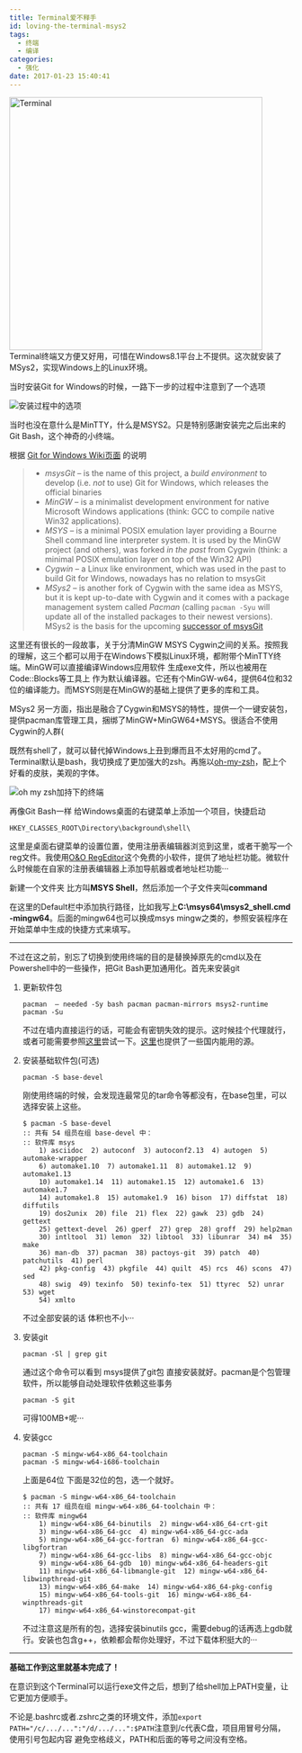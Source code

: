 ```yaml
---
title: Terminal爱不释手
id: loving-the-terminal-msys2
tags:
  - 终端
  - 编译
categories:
  - 强化
date: 2017-01-23 15:40:41
---
```

<img src="/2017/01/23/24/terminal-icon.png" width=450px alt="Terminal" title="终端">
Terminal终端又方便又好用，可惜在Windows8.1平台上不提供。这次就安装了MSys2，实现Windows上的Linux环境。
<!--more-->

当时安装Git for Windows的时候，一路下一步的过程中注意到了一个选项

![安装过程中的选项](snipaste-170123_00-43-54-008.jpg "安装过程中的选项")

当时也没在意什么是MinTTY，什么是MSYS2。只是特别感謝安装完之后出来的Git Bash，这个神奇的小终端。

根据 [Git for Windows Wiki页面](https://github.com/msysgit/msysgit/wiki) 的说明

> *   _msysGit_ – is the name of this project, a _build environment_ to develop (i.e. _not_ to use) Git for Windows, which releases the official binaries
> *   _MinGW_ – is a minimalist development environment for native Microsoft Windows applications (think: GCC to compile native Win32 applications).
> *   _MSYS_ – is a minimal POSIX emulation layer providing a Bourne Shell command line interpreter system. It is used by the MinGW project (and others), was forked _in the past_ from Cygwin (think: a minimal POSIX emulation layer on top of the Win32 API)
> *   _Cygwin_ – a Linux like environment, which was used in the past to build Git for Windows, nowadays has no relation to msysGit
> *   _MSys2_ – is another fork of Cygwin with the same idea as MSYS, but it is kept up-to-date with Cygwin and it comes with a package management system called _Pacman_ (calling `pacman -Syu` will update all of the installed packages to their newest versions). MSys2 is the basis for the upcoming [successor of msysGit](https://git-for-windows.github.io/)

这里还有很长的一段故事，关于分清MinGW MSYS Cygwin之间的关系。按照我的理解，这三个都可以用于在Windows下模拟Linux环境，都附带个MinTTY终端。MinGW可以直接编译Windows应用软件 生成exe文件，所以也被用在Code::Blocks等工具上 作为默认编译器。它还有个MinGW-w64，提供64位和32位的编译能力。而MSYS则是在MinGW的基础上提供了更多的库和工具。

MSys2 另一方面，指出是融合了Cygwin和MSYS的特性，提供一个一键安装包，提供pacman库管理工具，捆绑了MinGW+MinGW64+MSYS。很适合不使用Cygwin的人群(

既然有shell了，就可以替代掉Windows上丑到爆而且不太好用的cmd了。Terminal默认是bash，我切换成了更加强大的zsh。再施以[oh-my-zsh](https://github.com/robbyrussell/oh-my-zsh)，配上个好看的皮肤，美观的字体。

![oh my zsh加持下的终端](snipaste-170123_15-08-04-519.jpg "oh my zsh加持下的终端")

再像Git Bash一样 给Windows桌面的右键菜单上添加一个项目，快捷启动

```
HKEY_CLASSES_ROOT\Directory\background\shell\
```

这里是桌面右键菜单的设置位置，使用注册表编辑器浏览到这里，或者干脆写一个reg文件。我使用[O&amp;O RegEditor](https://www.oo-software.com/en/ooregeditor)这个免费的小软件，提供了地址栏功能。微软什么时候能在自家的注册表编辑器上添加导航器或者地址栏功能···

新建一个文件夹 比方叫**MSYS Shell**，然后添加一个子文件夹叫**command**

在这里的Default栏中添加执行路径，比如我写上**C:\msys64\msys2_shell.cmd -mingw64**。后面的mingw64也可以换成msys mingw之类的，参照安装程序在开始菜单中生成的快捷方式来填写。

* * *

不过在这之前，别忘了切换到使用终端的目的是替换掉原先的cmd以及在Powershell中的一些操作，把Git Bash更加通用化。首先来安装git

1.  更新软件包

    ```
    pacman  – needed -Sy bash pacman pacman-mirrors msys2-runtime
    pacman -Su
    ```

    不过在墙内直接运行的话，可能会有密钥失效的提示。这时候挂个代理就行，或者可能需要参照[这里](https://github.com/Alexpux/MSYS2-packages/issues/393)尝试一下。[这里](http://blog.csdn.net/jiutianhe/article/details/47608651)也提供了一些国内能用的源。

2.  安装基础软件包(可选)

    ```
    pacman -S base-devel
    ```

    刚使用终端的时候，会发现连最常见的tar命令等都没有，在base包里，可以选择安装上这些。

    ```
    $ pacman -S base-devel
    :: 共有 54 组员在组 base-devel 中：
    :: 软件库 msys
        1) asciidoc  2) autoconf  3) autoconf2.13  4) autogen  5) automake-wrapper
        6) automake1.10  7) automake1.11  8) automake1.12  9) automake1.13
        10) automake1.14  11) automake1.15  12) automake1.6  13) automake1.7
        14) automake1.8  15) automake1.9  16) bison  17) diffstat  18) diffutils
        19) dos2unix  20) file  21) flex  22) gawk  23) gdb  24) gettext
        25) gettext-devel  26) gperf  27) grep  28) groff  29) help2man
        30) intltool  31) lemon  32) libtool  33) libunrar  34) m4  35) make
        36) man-db  37) pacman  38) pactoys-git  39) patch  40) patchutils  41) perl
        42) pkg-config  43) pkgfile  44) quilt  45) rcs  46) scons  47) sed
        48) swig  49) texinfo  50) texinfo-tex  51) ttyrec  52) unrar  53) wget
        54) xmlto
    ```

    不过全部安装的话 体积也不小···

3.  安装git

    ```
    pacman -Sl | grep git
    ```

    通过这个命令可以看到 msys提供了git包 直接安装就好。pacman是个包管理软件，所以能够自动处理软件依赖这些事务

    ```
    pacman -S git
    ```

    可得100MB+呢···

4.  安装gcc

    ```
    pacman -S mingw-w64-x86_64-toolchain
    pacman -S mingw-w64-i686-toolchain
    ```

    上面是64位 下面是32位的包，选一个就好。

    ```
    $ pacman -S mingw-w64-x86_64-toolchain
    :: 共有 17 组员在组 mingw-w64-x86_64-toolchain 中：
    :: 软件库 mingw64
        1) mingw-w64-x86_64-binutils  2) mingw-w64-x86_64-crt-git
        3) mingw-w64-x86_64-gcc  4) mingw-w64-x86_64-gcc-ada
        5) mingw-w64-x86_64-gcc-fortran  6) mingw-w64-x86_64-gcc-libgfortran
        7) mingw-w64-x86_64-gcc-libs  8) mingw-w64-x86_64-gcc-objc
        9) mingw-w64-x86_64-gdb  10) mingw-w64-x86_64-headers-git
        11) mingw-w64-x86_64-libmangle-git  12) mingw-w64-x86_64-libwinpthread-git
        13) mingw-w64-x86_64-make  14) mingw-w64-x86_64-pkg-config
        15) mingw-w64-x86_64-tools-git  16) mingw-w64-x86_64-winpthreads-git
        17) mingw-w64-x86_64-winstorecompat-git
    ```

    不过注意这是所有的包，选择安装binutils gcc，需要debug的话再选上gdb就行。安装也包含g++，依赖都会帮你处理好，不过下载体积挺大的···

* * *

**基础工作到这里就基本完成了！**

在意识到这个Terminal可以运行exe文件之后，想到了给shell加上PATH变量，让它更加方便顺手。

不论是.bashrc或者.zshrc之类的环境文件，添加`export PATH="/c/.../...":"/d/.../...":$PATH`注意到/c代表C盘，项目用冒号分隔，使用引号包起内容 避免空格歧义，PATH和后面的等号之间没有空格。
